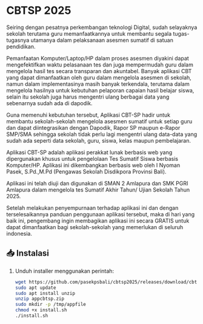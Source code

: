 # CBTSP 2025

Seiring dengan pesatnya perkembangan teknologi Digital, sudah selayaknya sekolah terutama guru memanfaatkannya untuk membantu segala tugas-tugasnya utamanya dalam pelaksanaan asesmen sumatif di satuan pendidikan.

Pemanfaatan Komputer/Laptop/HP dalam proses asesmen diyakini dapat mengefektifkan waktu pelasanaan tes dan juga mempermudah guru dalam mengelola hasil tes secara transparan dan akuntabel.
Banyak aplikasi CBT yang dapat dimanfaatkan oleh guru dalam mengelola asesmen di sekolah, namun dalam implementasinya masih banyak terkendala, terutama dalam mengelola hasilnya untuk kebutuhan pelaporan capaian hasil belajar siswa, selain itu sekolah juga harus mengentri ulang berbagai data yang sebenarnya sudah ada di dapodik.

Guna memenuhi kebutuhan tersebut, Aplikasi CBT-SP hadir untuk membantu sekolah-sekolah mengelola asesmen sumatif untuk setiap guru dan dapat diintegrasikan dengan Dapodik, Rapor SP maupun e-Rapor SMP/SMA sehingga sekolah tidak perlu lagi mengentri ulang data-data yang sudah ada seperti data sekolah, guru, siswa, kelas maupun pembelajaran.

Aplikasi CBT-SP adalah aplikasi perakkat lunak berbasis web yang dipergunakan khusus untuk pengelolaan Tes Sumatif Siswa berbasis Komputer/HP. Aplikasi ini dikembangkan berbasis web oleh I Nyoman Pasek, S.Pd.,M.Pd (Pengawas Sekolah Disdikpora Provinsi Bali).

Aplikasi ini telah diuji dan digunakan di SMAN 2 Amlapura dan SMK PGRI Amlapura dalam mengelola tes Sumatif Akhir Tahun/ Ujian Sekolah Tahun 2025.

Setelah melakukan penyempurnaan terhadap aplikasi ini dan dengan terselesaikannya panduan penggunaan aplikasi tersebut, maka di hari yang baik ini, pengembang ingin membagikan aplikasi ini secara GRATIS untuk dapat dimanfaatkan bagi sekolah-sekolah yang memerlukan di seluruh indonesia.

## 📥 Instalasi

1. Unduh installer menggunakan perintah:
   ```bash
   wget https://github.com/pasekpsbali/cbtsp2025/releases/download/cbt-sp-2025/appcbtsp.zip
   sudo apt update
   sudo apt install unzip
   unzip appcbtsp.zip
   sudo mkdir -p /tmp/appfile
   chmod +x install.sh
   ./install.sh
   
